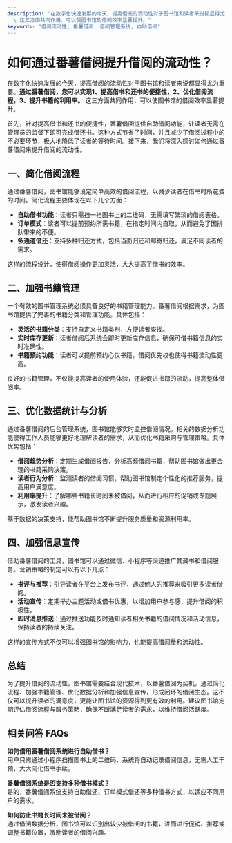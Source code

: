 ```yaml
---
description: "在数字化快速发展的今天，提高借阅的流动性对于图书馆和读者来说都显得尤为重要。**通过番薯借阅，您可以实现1、提高借书和还书的便捷性，2、优化借阅流程，3、提升书籍的利用率。**\
  \ 这三方面共同作用，可以使图书馆的借阅效率显著提升。"
keywords: "借阅流动性, 番薯借阅, 借阅管理系统, 自助借阅"
---
```

# 如何通过番薯借阅提升借阅的流动性？

在数字化快速发展的今天，提高借阅的流动性对于图书馆和读者来说都显得尤为重要。**通过番薯借阅，您可以实现1、提高借书和还书的便捷性，2、优化借阅流程，3、提升书籍的利用率。** 这三方面共同作用，可以使图书馆的借阅效率显著提升。

首先，针对提高借书和还书的便捷性，番薯借阅提供自助借阅功能，让读者无需在管理员的监督下即可完成借还书。这种方式节省了时间，并且减少了借阅过程中的不必要环节，极大地降低了读者的等待时间。接下来，我们将深入探讨如何通过番薯借阅来提升借阅的流动性。

## **一、简化借阅流程**

通过番薯借阅，图书馆能够设定简单高效的借阅流程，以减少读者在借书时所花费的时间。简化流程主要体现在以下几个方面：

- **自助借书功能**：读者只需扫一扫图书上的二维码，无需填写繁琐的借阅表格。
- **订单模式**：读者可以提前预约所需书籍，在指定时间内自取，从而避免了因排队带来的不便。
- **多通道借还**：支持多种归还方式，包括当面归还和邮寄归还，满足不同读者的需求。

这样的流程设计，使得借阅操作更加灵活，大大提高了借书的效率。

## **二、加强书籍管理**

一个有效的图书管理系统必须具备良好的书籍管理能力。番薯借阅根据需求，为图书馆提供了完善的书籍分类和管理功能。具体包括：

- **灵活的书籍分类**：支持自定义书籍类别，方便读者查找。
- **实时库存更新**：读者借阅后系统会即时更新库存信息，确保可借书籍信息的实时准确性。
- **书籍预约功能**：读者可以提前预约心仪书籍，借阅优先权也使得书籍流动性更高。

良好的书籍管理，不仅能提高读者的使用体验，还能促进书籍的流动，提高整体借阅率。

## **三、优化数据统计与分析**

通过番薯借阅的后台管理系统，图书馆能够实时监控借阅情况。相关的数据分析功能使得工作人员能够更好地理解读者的需求，从而优化书籍采购与管理策略。具体优势包括：

- **借阅趋势分析**：定期生成借阅报告，分析高频借阅书籍，帮助图书馆做出更合理的书籍采购决策。
- **读者行为分析**：监测读者的借阅习惯，帮助图书馆制定个性化的推荐服务，提高用户满意度。
- **利用率提升**：了解哪些书籍长时间未被借阅，从而进行相应的促销或专题展示，激发读者兴趣。

基于数据的决策支持，能帮助图书馆不断提升服务质量和资源利用率。

## **四、加强信息宣传**

借助番薯借阅的工具，图书馆可以通过微信、小程序等渠道推广其藏书和借阅服务。营销策略的制定可以有以下几点：

- **书评与推荐**：引导读者在平台上发布书评，通过他人的推荐来吸引更多读者借阅。
- **活动宣传**：定期举办主题活动或借书优惠，以增加用户参与感，提升借阅的积极性。
- **即时消息推送**：通过推送功能及时通知读者相关书籍的借阅情况和活动信息，保持读者的持续关注。

这样的宣传方式不仅可以增强图书馆的影响力，也能提高借阅量和流动性。

## 总结

为了提升借阅的流动性，图书馆需要结合现代技术，以番薯借阅为契机，通过简化流程、加强书籍管理、优化数据分析和加强信息宣传，形成闭环的借阅生态。这不仅可以提升读者的满意度，更能让图书馆的资源得到更有效的利用。建议图书馆定期评估借阅流程与服务策略，确保不断满足读者的需求，以维持借阅活跃度。

## 相关问答 FAQs

**如何借用番薯借阅系统进行自助借书？**  
用户只需通过小程序扫描图书上的二维码，系统将自动记录借阅信息，无需人工干预，大大简化借书手续。

**番薯借阅系统是否支持多种借书模式？**  
是的，番薯借阅系统支持自助借还、订单模式借还等多种借书方式，以适应不同用户的需求。

**如何防止书籍长时间未被借阅？**  
通过借阅数据分析，图书馆可以识别出较少被借阅的书籍，进而进行促销、推荐或调整书籍位置，激励读者的借阅兴趣。
